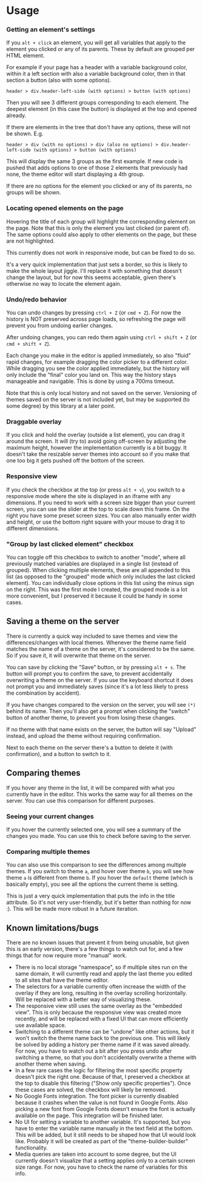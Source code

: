 # Usage

### Getting an element's settings

If you `alt + click` an element, you will get all variables that apply to the element you clicked or any of its parents.
These by default are grouped per HTML element.

For example if your page has a header with a variable background color, within it a left section with also a variable
background color, then in that section a button (also with some options).

`header > div.header-left-side (with options) > button (with options)`

Then you will see 3 different groups corresponding to each element. The deepest element (in this case the button) is
displayed at the top and opened already.

If there are elements in the tree that don't have any options, these will not be shown. E.g.

`header > div (with no options) > div (also no options) > div.header-left-side (with options) > button (with options)`

This will display the same 3 groups as the first example. If new code is pushed that adds options to one of those 2
elements that previously had none, the theme editor will start displaying a 4th group.

If there are no options for the element you clicked or any of its parents, no groups will be shown.

### Locating opened elements on the page

Hovering the title of each group will highlight the corresponding element on the page. Note that this is only the
element you last clicked (or parent of). The same options could also apply to other elements on the page, but these are
not highlighted.

This currently does not work in responsive mode, but can be fixed to do so.

It's a very quick implementation that just sets a border, so this is likely to make the whole layout jiggle. I'll
replace it with something that doesn't change the layout, but for now this seems acceptable, given there's otherwise no
way to locate the element again.

### Undo/redo behavior

You can undo changes by pressing `ctrl + Z` (or `cmd + Z`). For now the history is NOT preserved across page loads, so
refreshing the page will prevent you from undoing earlier changes.

After undoing changes, you can redo them again using `ctrl + shift + Z` (or `cmd + shift + Z`).

Each change you make in the editor is applied immediately, so also "fluid" rapid changes, for example dragging the color
picker to a different color. While dragging you see the color applied immediately, but the history will only include the
"final" color you land on. This way the history stays manageable and navigable. This is done by using a 700ms timeout.

Note that this is only local history and not saved on the server. Versioning of themes saved on the server is not
included yet, but may be supported (to some degree) by this library at a later point.

### Draggable overlay

If you click and hold the overlay (outside a list element), you can drag it around the screen. It will (try to) avoid
going off-screen by adjusting the maximum height, however the implementation currently is a bit buggy. It doesn't take
the resizable server themes into account so if you make that one too big it gets pushed off the bottom of the screen.

### Responsive view

If you check the checkbox at the top (or press `alt + v`), you switch to a responsive mode where the site is displayed
in an iframe with any dimensions. If you need to work with a screen size bigger than your current screen, you can use
the slider at the top to scale down this frame. On the right you have some preset screen sizes. You can also manually
enter width and height, or use the bottom right square with your mouse to drag it to different dimensions.

### "Group by last clicked element" checkbox

You can toggle off this checkbox to switch to another "mode", where all previously matched variables are displayed in a
single list (instead of grouped). When clicking multiple elements, these are all appended to this list (as opposed to
the "grouped" mode which only includes the last clicked element). You can individually close options in this list using
the minus sign on the right. This was the first mode I created, the grouped mode is a lot more convenient, but I
preserved it because it could be handy in some cases.

## Saving a theme on the server

There is currently a quick way included to save themes and view the differences/changes with local themes. Whenever the
theme name field matches the name of a theme on the server, it's considered to be the same. So if you save it, it will
overwrite that theme on the server.

You can save by clicking the "Save" button, or by pressing `alt + s`. The button will prompt you to confirm the save, to
prevent accidentally overwriting a theme on the server. If you use the keyboard shortcut it does not prompt you and
immediately saves (since it's a lot less likely to press the combination by accident).

If you have changes compared to the version on the server, you will see `(*)` behind its name. Then you'll also get a
prompt when clicking the "switch" button of another theme, to prevent you from losing these changes.

If no theme with that name exists on the server, the button will say "Upload" instead, and upload the theme without
requiring confirmation.

Next to each theme on the server there's a button to delete it (with confirmation), and a button to switch to it.

## Comparing themes

If you hover any theme in the list, it will be compared with what you currently have in the editor. This works the same
way for all themes on the server. You can use this comparison for different purposes.

### Seeing your current changes

If you hover the currently selected one, you will see a summary of the changes you made. You can use this to check
before saving to the server.

### Comparing multiple themes

You can also use this comparison to see the differences among multiple themes. If you switch to theme `a`, and hover
over theme `b`, you will see how theme `a` is different from theme `b`. If you hover the `default` theme (which is
basically empty), you see all the options the current theme is setting.

This is just a very quick implementation that puts the info in the title attribute. So it's not very user-friendly, but
it's better than nothing for now :). This will be made more robust in a future iteration.

## Known limitations/bugs

There are no known issues that prevent it from being unusable, but given this is an early version, there's a few things
to watch out for, and a few things that for now require more "manual" work.

- There is no local storage "namespace", so if multiple sites run on the same domain, it will currently read and apply
  the last theme you edited to all sites that have the theme editor.
- The selectors for a variable currently often increase the width of the overlay if they are long, resulting in the
  overlay scrolling horizontally. Will be replaced with a better way of visualizing these.
- The responsive view still uses the same overlay as the "embedded view". This is only because the responsive view was
  created more recently, and will be replaced with a fixed UI that can more efficiently use available space.
- Switching to a different theme can be "undone" like other actions, but it won't switch the theme name back to the
  previous one. This will likely be solved by adding a history per theme name if it was saved already. For now, you have
  to watch out a bit after you press undo after switching a theme, so that you don't accidentally overwrite a theme with
  another theme when saving.
- In a few rare cases the logic for filtering the most specific property doesn't pick the right one. Because of that, I
  preserved a checkbox at the top to disable this filtering ("Show only specific properties"). Once these cases are
  solved, the checkbox will likely be removed.
- No Google Fonts integration. The font picker is currently disabled because it crashes when the value is not found in
  Google Fonts. Also picking a new font from Google Fonts doesn't ensure the font is actually available on the page.
  This integration will be finished later.
- No UI for setting a variable to another variable. It's supported, but you have to enter the variable name manually in
  the text field at the bottom. This will be added, but it still needs to be shaped how that UI would look like.
  Probably it will be created as part of the "theme-builder-builder" functionality.
- Media queries are taken into account to some degree, but the UI currently doesn't visualize that a setting applies
  only to a certain screen size range. For now, you have to check the name of variables for this info.
